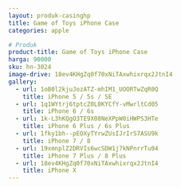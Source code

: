 ```yaml
---
layout: produk-casinghp
title: Game of Toys iPhone Case
categories: apple

# Produk
product-title: Game of Toys iPhone Case
harga: 90000
sku: hn-3024
image-drive: 18ev4KHgZq0f70xNiTAxwhixrqx2JtnI4
gallery:
  - url: 1oB0l2kjuJozATZ-mhIM1_UOORTwZqR0Q
    title: iPhone 5 / 5s / SE
  - url: 1q1WYtrj6tptcZ0L8KYCfY-vMwrltCd05
    title: iPhone 6 / 6s
  - url: 1k-L3hKQgO3TE9X08NeXPpW0iHWPS3HTe
    title: iPhone 6 Plus / 6s Plus
  - url: 1fky1bh--pEOXyTYrwZUsIJrIrS7ASU9k
    title: iPhone 7 / 8
  - url: 19xmnplZ2DRVIs6wcSDW1j7kNPnrrTu04
    title: iPhone 7 Plus / 8 Plus
  - url: 18ev4KHgZq0f70xNiTAxwhixrqx2JtnI4
    title: iPhone X
---
```

